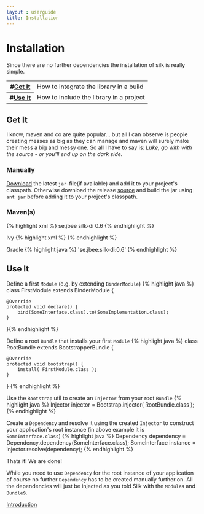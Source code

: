 ```yaml
---
layout : userguide
title: Installation
---
```


# Installation

<abstract>
Since there are no further dependencies the installation of silk is really simple.
</abstract>

<table class='toc'>
	<tr><th>#<a href="#get">Get It</a></th><td>How to integrate the library in a build</td></tr>
	<tr><th>#<a href="#use">Use It</a></th><td>How to include the library in a project</td></tr>
</table>

## <a id="get"></a>Get It
I know, maven and co are quite popular... but all I can observe is people 
creating messes as big as they can manage and maven will surely make
their mess a big and messy one. So all I have to say is: _Luke, go with with 
the source - or you'll end up on the dark side._

### Manually 
<a href="/downloads/">Download</a> the latest `jar`-file(if available) and add 
it to your project's classpath.
Otherwise download the release [source](https://github.com/jbee/silk/releases/tag/v0.7)
and build the jar using `ant jar` before adding it to your project's classpath. 

### Maven(s)
{% highlight xml %}
 	<dependency>
		<groupId>se.jbee</groupId>
		<artifactId>silk-di</artifactId>
		<version>0.6</version>
	</dependency>
{% endhighlight %}

Ivy
{% highlight xml %}
	<dependency org="se.jbee" name="silk-di" rev="0.6"/>
{% endhighlight %}

Gradle
{% highlight java %}
	'se.jbee:silk-di:0.6'
{% endhighlight %}


## <a id="use"></a>Use It
Define a first `Module` (e.g. by extending `BinderModule`)
{% highlight java %}
class FirstModule extends BinderModule {

	@Override
	protected void declare() {
		bind(SomeInterface.class).to(SomeImplementation.class);
	}
}{% endhighlight %}

Define a root `Bundle` that installs your first `Module`
{% highlight java %}
class RootBundle extends BootstrapperBundle {

	@Override
	protected void bootstrap() {
		install( FirstModule.class );
	}
}	{% endhighlight %}

Use the `Bootstrap` util to create an `Injector` from your root `Bundle`
{% highlight java %}
Injector injector = Bootstrap.injector( RootBundle.class );	{% endhighlight %}
	
Create a `Dependency` and resolve it using the created `Injector` to construct your application's root instance (in above example it is `SomeInterface.class`)
{% highlight java %}
Dependency<SomeInterface> dependency = Dependency.dependency(SomeInterface.class); 
SomeInterface instance = injector.resolve(dependency);	{% endhighlight %}

Thats it! We are done!

While you need to use `Dependency` for the root instance of your application of course no further `Dependency` has to be created manually further on. 
All the dependencies will just be injected as you told Silk with the `Module`s and `Bundle`s. 

 <a class='next' href="intro.html"><span class="fa fa-chevron-right"></span>Introduction</a>
